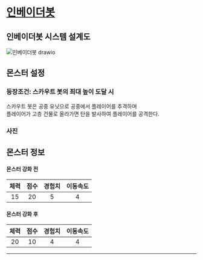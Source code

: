 # [인베이더봇](../README.md)

## 인베이더봇 시스템 설계도
![인베이더봇 drawio](https://github.com/ACEDIA2567/CityGun/assets/101154683/9b2e6e28-1f9b-4c9c-bd3f-8b7f6cf86284)

## 몬스터 설정
### 등장조건: 스카우트 봇의 최대 높이 도달 시
스카우트 봇은 공중 유닛으로 공중에서 플레이어를 추격하며   
플레이어가 고층 건물로 올라가면 탄을 발사하여 플레이어를 공격한다.

### 사진

## 몬스터 정보
#### 몬스터 강화 전
|체력|점수|경험치|이동속도|
|:---:|:---:|:---:|:---:|
|15|20|5|4|

#### 몬스터 강화 후
|체력|점수|경험치|이동속도|
|:---:|:---:|:---:|:---:|
|20|10|4|4|



<hr>
